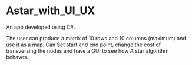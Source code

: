 # Astar_with_UI_UX

An app developed using C#.

The user can produce a matrix of 10 rows and 10 columns (maximum) and use it as a map.
Can Set start and end point, change the cost of transversing the nodes and have a GUI to see how A star algorithm behaves.
